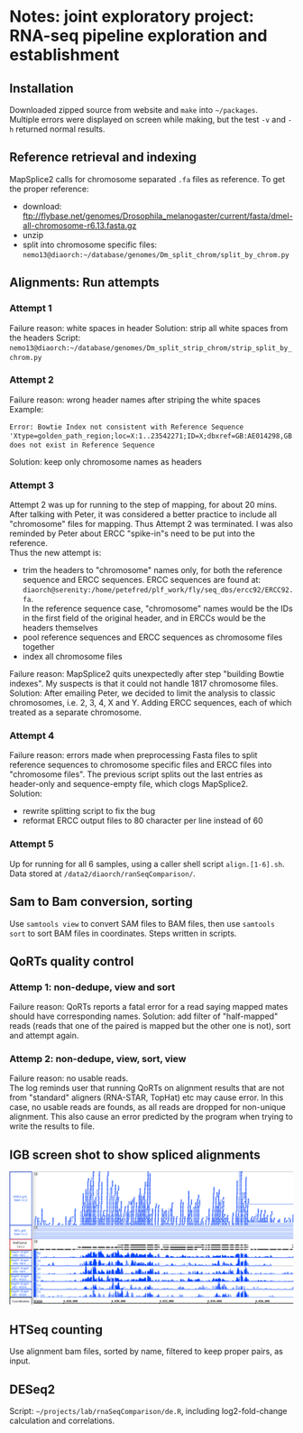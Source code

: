 # Notes: joint exploratory project: RNA-seq pipeline exploration and establishment

## Installation
Downloaded zipped source from website and `make` into `~/packages`.  
Multiple errors were displayed on screen while making, but the test `-v` and `-h` returned normal results.

## Reference retrieval and indexing
MapSplice2 calls for chromosome separated `.fa` files as reference. To get the proper reference:
 + download:  ftp://flybase.net/genomes/Drosophila_melanogaster/current/fasta/dmel-all-chromosome-r6.13.fasta.gz
 + unzip
 + split into chromosome specific files: `nemo13@diaorch:~/database/genomes/Dm_split_chrom/split_by_chrom.py`

## Alignments: Run attempts

### Attempt 1
Failure reason: white spaces in header
Solution: strip all white spaces from the headers
Script: `nemo13@diaorch:~/database/genomes/Dm_split_strip_chrom/strip_split_by_chrom.py`

### Attempt 2
Failure reason: wrong header names after striping the white spaces
Example:
```
Error: Bowtie Index not consistent with Reference Sequence
'Xtype=golden_path_region;loc=X:1..23542271;ID=X;dbxref=GB:AE014298,GB:AE014298,REFSEQ:NC_004354;MD5=f7228bbf9f8fa0af457bc2fb7e396e4d;length=23542271;release=r6.13;species=Dmel;' does not exist in Reference Sequence
```
Solution: keep only chromosome names as headers

### Attempt 3
Attempt 2 was up for running to the step of mapping, for about 20 mins. After talking with Peter, it was considered a better practice to include all "chromosome" files for mapping. Thus Attempt 2 was terminated. I was also reminded by Peter about ERCC "spike-in"s need to be put into the reference.  
Thus the new attempt is:
 + trim the headers to "chromosome" names only, for both the reference sequence and ERCC sequences. ERCC sequences are found at: `diaorch@serenity:/home/petefred/plf_work/fly/seq_dbs/ercc92/ERCC92.fa`.  
 In the reference sequence case, "chromosome" names would be the IDs in the first field of the original header, and in ERCCs would be the headers themselves
 + pool reference sequences and ERCC sequences as chromosome files together
 + index all chromosome files

Failure reason: MapSplice2 quits unexpectedly after step "building Bowtie indexes". My suspects is that it could not handle 1817 chromosome files.
Solution: After emailing Peter, we decided to limit the analysis to classic chromosomes, i.e. 2, 3, 4, X and Y. Adding ERCC sequences, each of which treated as a separate chromosome.  

### Attempt 4
Failure reason: errors made when preprocessing Fasta files to split reference sequences to chromosome specific files and ERCC files into "chromosome files". The previous script splits out the last entries as header-only and sequence-empty file, which clogs MapSplice2.  
Solution:
 + rewrite splitting script to fix the bug
 + reformat ERCC output files to 80 character per line instead of 60

### Attempt 5
Up for running for all 6 samples, using a caller shell script `align.[1-6].sh`. Data stored at `/data2/diaorch/ranSeqComparison/`.

## Sam to Bam conversion, sorting
Use `samtools view` to convert SAM files to BAM files, then use `samtools sort` to sort BAM files in coordinates. Steps written in scripts.

## QoRTs quality control

### Attemp 1: non-dedupe, view and sort
Failure reason: QoRTs reports a fatal error for a read saying mapped mates should have corresponding names.
Solution: add filter of "half-mapped" reads (reads that one of the paired is mapped but the other one is not), sort and attempt again.

### Attemp 2: non-dedupe, view, sort, view
Failure reason: no usable reads.  
The log reminds user that running QoRTs on alignment results that are not from "standard" aligners (RNA-STAR, TopHat) etc may cause error. In this case, no usable reads are founds, as all reads are dropped for non-unique alignment. This also cause an error predicted by the program when trying to write the results to file.  

## IGB screen shot to show spliced alignments
![IGB](figs/20170205-lab-rnaSeq_igb_gr6cluster.png)

## HTSeq counting
Use alignment bam files, sorted by name, filtered to keep proper pairs, as input.  

## DESeq2
Script: `~/projects/lab/rnaSeqComparison/de.R`, including log2-fold-change calculation and correlations.
